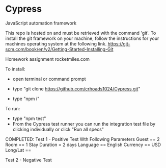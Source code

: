 # Cypress
JavaScript automation framework



This repo is hosted on and must be retrieved with the command 'git'.
To install the git framework on your machine, follow the instructions for your machines operating system at the following link.
https://git-scm.com/book/en/v2/Getting-Started-Installing-Git


Homework assignment rocketmiles.com

To install:
 - open terminal or command prompt
 - type 
"git clone https://github.com/crhoads1024/Cypress.git"
 
 - type 
 "npm i"
 
To run:
 - type 
 "npm test"
 - From the Cypress test runner you can run the integration test file by clicking individually or click "Run all specs"
 

COMPLETED:
Test 1 - Positive Test Wth Following Parameters
Guest == 2
Room == 1
Stay Duration = 2 days
Language == English
Currency == USD
Long/Lat == 


Test 2 - Negative Test
